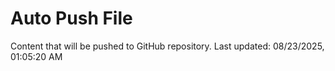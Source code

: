 # Auto Push File

Content that will be pushed to GitHub repository.
Last updated: 08/23/2025, 01:05:20 AM